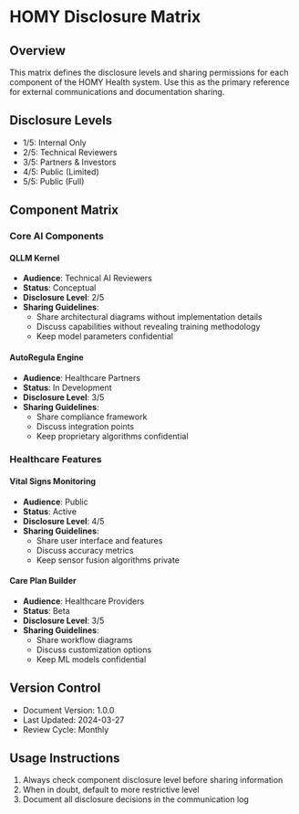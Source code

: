 # HOMY Disclosure Matrix

## Overview

This matrix defines the disclosure levels and sharing permissions for each component of the HOMY Health system. Use this as the primary reference for external communications and documentation sharing.

## Disclosure Levels

- 1/5: Internal Only
- 2/5: Technical Reviewers
- 3/5: Partners & Investors
- 4/5: Public (Limited)
- 5/5: Public (Full)

## Component Matrix

### Core AI Components

#### QLLM Kernel

- **Audience**: Technical AI Reviewers
- **Status**: Conceptual
- **Disclosure Level**: 2/5
- **Sharing Guidelines**:
  - Share architectural diagrams without implementation details
  - Discuss capabilities without revealing training methodology
  - Keep model parameters confidential

#### AutoRegula Engine

- **Audience**: Healthcare Partners
- **Status**: In Development
- **Disclosure Level**: 3/5
- **Sharing Guidelines**:
  - Share compliance framework
  - Discuss integration points
  - Keep proprietary algorithms confidential

### Healthcare Features

#### Vital Signs Monitoring

- **Audience**: Public
- **Status**: Active
- **Disclosure Level**: 4/5
- **Sharing Guidelines**:
  - Share user interface and features
  - Discuss accuracy metrics
  - Keep sensor fusion algorithms private

#### Care Plan Builder

- **Audience**: Healthcare Providers
- **Status**: Beta
- **Disclosure Level**: 3/5
- **Sharing Guidelines**:
  - Share workflow diagrams
  - Discuss customization options
  - Keep ML models confidential

## Version Control

- Document Version: 1.0.0
- Last Updated: 2024-03-27
- Review Cycle: Monthly

## Usage Instructions

1. Always check component disclosure level before sharing information
2. When in doubt, default to more restrictive level
3. Document all disclosure decisions in the communication log
